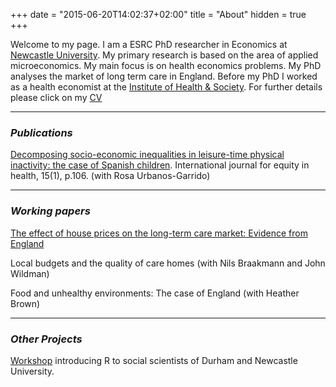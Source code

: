 +++
date = "2015-06-20T14:02:37+02:00"
title = "About"
hidden = true
+++

Welcome to my page. I am a ESRC PhD researcher in Economics at [Newcastle University](http://www.ncl.ac.uk/business-school/). My primary research is based on the area of applied microeconomics. My main focus is on health economics problems. My PhD analyses the market of long term care in England. Before my PhD I worked as a health economist at the [Institute of Health & Society](http://www.ncl.ac.uk/ihs/). For further details please click on my [CV](../images/cv-edu_2018.pdf)

***


### _Publications_ 

[Decomposing socio-economic inequalities in leisure-time physical inactivity: the case of Spanish children](https://equityhealthj.biomedcentral.com/track/pdf/10.1186/s12939-016-0394-9?site=equityhealthj.biomedcentral.com). International journal for equity in health, 15(1), p.106. (with Rosa Urbanos-Garrido)

***

### _Working papers_
 
 [The effect of house prices on the long-term care market: Evidence from England](../images/house_prices_carehomes_feb_2018.pdf)
 
 Local budgets and the quality of care homes (with Nils Braakmann and John Wildman)
 
 Food and unhealthy environments: The case of England (with Heather Brown)

***

### _Other Projects_

[Workshop](https://github.com/edugonzaloalmorox/R-social-science) introducing R to social scientists of Durham and Newcastle University.



